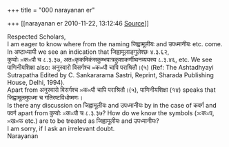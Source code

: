 +++
title = "000 narayanan er"

+++
[[narayanan er	2010-11-22, 13:12:46 [Source](https://groups.google.com/g/bvparishat/c/gjoTbV7tcw8)]]



Respected Scholars,  
I am eager to know where from the naming जिह्वामूलीयः and उपध्मानीयः etc. come. In अष्टाध्यायी we see an indication that जिह्वामूलाङ्गुलेश्छः ४.३.६२,  
कुप्वोः ≍क≍पौ च ८.३.३७, अत≍कृकमिकंसकुम्भपात्रकुशाकर्णीष्वनव्ययस्य ८.३.४६, etc. We see पाणिनीयशिक्षा also: अनुस्वारो विसर्गश्च ≍क≍पौ चापि पराश्रितौ।(५) (Ref: The Ashtadhyayi Sutrapatha Edited by C. Sankararama Sastri, Reprint, Sharada Publishing House, Delhi, 1994).  
Apart from अनुस्वारो विसर्गश्च ≍क≍पौ चापि पराश्रितौ।(५), पाणिनीयशिक्षा (१४) speaks that जिह्वामूलमुपध्मा च गतिरष्टविधोष्मणः।  
Is there any discussion on जिह्वामूलीयः and उपध्मानीयः by in the case of कवर्ग and पवर्ग apart from कुप्वोः ≍क≍पौ च ८.३.३७? How do we know the symbols (≍क≍प, ≍ख≍फ etc.) are to be treated as जिह्वामूलीयः and उपध्मानीयः?  
I am sorry, if I ask an irrelevant doubt.  
Narayanan  

  

  

